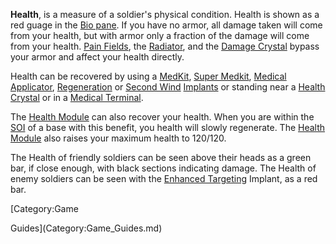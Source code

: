 **Health**, is a measure of a soldier's physical condition. Health is shown as a
red guage in the [Bio pane](../etc/Heads-up_Display.md#Bio_Pane). If you have no
armor, all damage taken will come from your health, but with armor only a
fraction of the damage will come from your health. [Pain Fields](Pain_Field.md),
the [Radiator](../weapons/Radiator.md), and the
[Damage Crystal](../items/Damage_Crystal.md) bypass your armor and affect your
health directly.

Health can be recovered by using a [MedKit](../items/MedKit.md),
[Super Medkit](../items/Super_Medkit.md),
[Medical Applicator](../weapons/Medical_Applicator.md),
[Regeneration](../implants/Regeneration.md) or
[Second Wind](../implants/Second_Wind.md) [Implants](../implants/Implants.md) or
standing near a [Health Crystal](../items/Health_Crystal.md) or in a
[Medical Terminal](../items/Medical_Terminal.md).

The [Health Module](../items/Health_Module.md) can also recover your health.
When you are within the [SOI](../locations/Sphere_of_Influence.md) of a base
with this benefit, you health will slowly regenerate. The
[Health Module](../items/Health_Module.md) also raises your maximum health to
120/120.

The Health of friendly soldiers can be seen above their heads as a green bar, if
close enough, with black sections indicating damage. The Health of enemy
soldiers can be seen with the
[Enhanced Targeting](../implants/Enhanced_Targeting.md) Implant, as a red bar.

<!--[Category:Terminology](Category:Terminology.md)--> [Category:Game

Guides](Category:Game_Guides.md)
